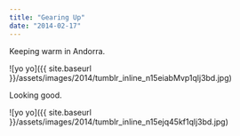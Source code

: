 ```yaml
---
title: "Gearing Up"
date: "2014-02-17"
---
```


Keeping warm in Andorra.

![yo yo]({{ site.baseurl }}/assets/images/2014/tumblr_inline_n15eiabMvp1qlj3bd.jpg)

Looking good.

![yo yo]({{ site.baseurl }}/assets/images/2014/tumblr_inline_n15ejq45kf1qlj3bd.jpg)
